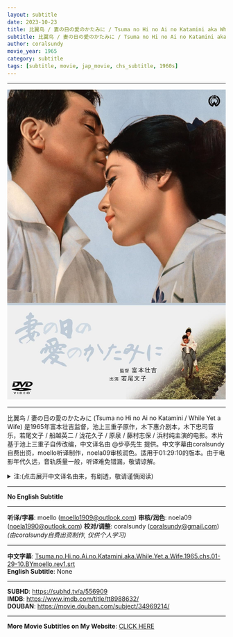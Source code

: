 ```yaml
---
layout: subtitle
date: 2023-10-23
title: 比翼鸟 / 妻の日の愛のかたみに / Tsuma no Hi no Ai no Katamini aka While Yet a Wife 1965 Subtitle (Chinese)
subtitle: 比翼鸟 / 妻の日の愛のかたみに / Tsuma no Hi no Ai no Katamini aka While Yet a Wife 1965 Subtitle (Chinese)
author: coralsundy
movie_year: 1965
category: subtitle
tags: [subtitle, movie, jap_movie, chs_subtitle, 1960s]
---
```


------

<img src="../assets/tt8988632.jpg" alt="tt8988632_cover_art" />

------

比翼鸟 / 妻の日の愛のかたみに (Tsuma no Hi no Ai no Katamini / While Yet a Wife) 是1965年富本壮吉监督，池上三重子原作，木下惠介剧本，木下忠司音乐，若尾文子 / 船越英二 / 泷花久子 / 原泉 / 藤村志保 / 浜村纯主演的电影。本片基于池上三重子自传改编，中文译名由 @步亭先生 提供。中文字幕由coralsundy自费出资，moello听译制作，noela09审核润色。适用于01:29:10的版本。由于电影年代久远，音轨质量一般，听译难免错漏，敬请谅解。

<details>
<summary>注:(点击展开中文译名由来，有剧透，敬请谨慎阅读)</summary>

妻の日の愛のかたみに
这个标题如果用中文来解释，是非常难以理解的。
因为直译 就是和妻子互相爱护的每天
而妻の日の愛のかたみに 后面的 かたみに 写作互に
按照辞书上的解释，这个写法是日本的古文，有互相，交互的意思。
《枕草子》中有这么一句「かたみにゐかはりて、羽の上の霜払ふらむほどなど」，
意思是鸳鸯借着互相交换位置的时节，拍打下对方羽毛上的寒霜。
从这点上看多少近似本朝相濡以沫的意思。
我暂时还没有看过完整剧情，但看网上的介绍，电影是一个悲剧内核，但大团圆的结局。
本片的故事出自池上三重子的自传笔记，而池上本人是罹患萎缩性关节炎的女教师。三十岁时起发病，整整十年一直在医院和家里来回的跑。期间他创作的介绍夫妻间爱情的作品在日本全国引起很大影响。1964年也就是她四十岁时，她不忍丈夫和他一起受苦，强行让丈夫和她离婚，也就是这年他出版了自传笔记《妻の日の愛のかたみに》，也就在同年大映公司看中了文章中的催泪元素，投拍同名电影，并在1965年上映。
据说池上前夫生怕导演把他拍成“陈世美”，参加电影首映式，并看到剧终。他对电影内容非常满意，而池上虽然没有参加首映式，但要求制片方给她一个人放了场早场电影，看到若尾文子演的自己，在电影结束后，她整整哭了一小时才停下。
池上三重子虽然得了如此重病，但延至2007年才以83岁的高龄才逝世。
我猜测，自四十岁离婚后，她就是用和前夫14年的美好婚姻生活支撑自己活下去的吧。。。

<br>
<br>
(感谢微博[步亭先生](https://weibo.com/u/7756344026)帮助提供中文译名，并解释以上背景提要)

</details>

------

**No English Subtitle**

------

**听译/字幕**: moello (moello1909@outlook.com)
**审核/润色**: noela09 (noela1990@outlook.com)
**校对/调整**: coralsundy (coralsundy@gmail.com)
*(由coralsundy自费出资制作, 仅供个人学习)*

------

**中文字幕**: [Tsuma.no.Hi.no.Ai.no.Katamini.aka.While.Yet.a.Wife.1965.chs.01-29-10.BYmoello.rev1.srt](../subtitles/Tsuma.no.Hi.no.Ai.no.Katamini.aka.While.Yet.a.Wife.1965.chs.01-29-10.BYmoello.rev1.srt)<br>
**English Subtitle**: None

------

**SUBHD**: <https://subhd.tv/a/556909><br>
**IMDB**: <https://www.imdb.com/title/tt8988632/><br>
**DOUBAN**: <https://movie.douban.com/subject/34969214/>

------

**More Movie Subtitles on My Website**: <a href='{% post_url 2021-01-10-subtitles-summary-list %}'>CLICK HERE</a>


